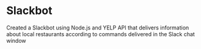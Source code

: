 # Slackbot
 Created a Slackbot using Node.js and YELP API that delivers information about local restaurants according to commands delivered in the Slack chat window
